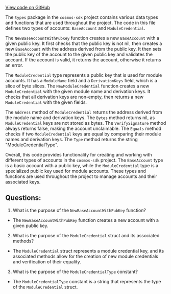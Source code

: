[View code on GitHub](https://github.com/cosmos/cosmos-sdk.git/x/auth/types/credentials.go)

The `types` package in the `cosmos-sdk` project contains various data types and functions that are used throughout the project. The code in this file defines two types of accounts: `BaseAccount` and `ModuleCredential`.

The `NewBaseAccountWithPubKey` function creates a new `BaseAccount` with a given public key. It first checks that the public key is not nil, then creates a new `BaseAccount` with the address derived from the public key. It then sets the public key of the account to the given public key and validates the account. If the account is valid, it returns the account, otherwise it returns an error.

The `ModuleCredential` type represents a public key that is used for module accounts. It has a `ModuleName` field and a `DerivationKeys` field, which is a slice of byte slices. The `NewModuleCredential` function creates a new `ModuleCredential` with the given module name and derivation keys. It checks that all derivation keys are non-empty, then returns a new `ModuleCredential` with the given fields.

The `Address` method of `ModuleCredential` returns the address derived from the module name and derivation keys. The `Bytes` method returns nil, as `ModuleCredential` keys are not stored as bytes. The `VerifySignature` method always returns false, making the account unclaimable. The `Equals` method checks if two `ModuleCredential` keys are equal by comparing their module names and derivation keys. The `Type` method returns the string "ModuleCredentialType".

Overall, this code provides functionality for creating and working with different types of accounts in the `cosmos-sdk` project. The `BaseAccount` type is a basic account with a public key, while the `ModuleCredential` type is a specialized public key used for module accounts. These types and functions are used throughout the project to manage accounts and their associated keys.
## Questions: 
 1. What is the purpose of the `NewBaseAccountWithPubKey` function?
- The `NewBaseAccountWithPubKey` function creates a new account with a given public key.

2. What is the purpose of the `ModuleCredential` struct and its associated methods?
- The `ModuleCredential` struct represents a module credential key, and its associated methods allow for the creation of new module credentials and verification of their equality.

3. What is the purpose of the `ModuleCredentialType` constant?
- The `ModuleCredentialType` constant is a string that represents the type of the `ModuleCredential` struct.